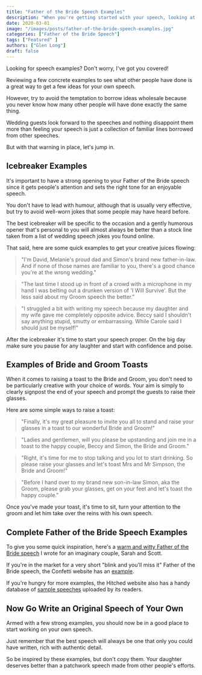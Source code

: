 ```yaml
---
title: "Father of the Bride Speech Examples"
description: "When you're getting started with your speech, looking at some examples can give you a few ideas for your own speech."
date: 2020-03-01
image: "/images/posts/father-of-the-bride-speech-examples.jpg"
categories: ["Father of the Bride Speech"]
tags: ["Featured" ]
authors: ["Glen Long"]
draft: false
---
```

Looking for speech examples? Don't worry, I've got you covered!

Reviewing a few concrete examples to see what other people have done is a great way to get a few ideas for your own speech.

However, try to avoid the temptation to borrow ideas wholesale because you never know how many other people will have done exactly the same thing.

Wedding guests look forward to the speeches and nothing disappoint them more than feeling your speech is just a collection of familiar lines borrowed from other speeches.

But with that warning in place, let's jump in.

## Icebreaker Examples

It's important to have a strong opening to your Father of the Bride speech since it gets people's attention and sets the right tone for an enjoyable speech.

You don't have to lead with humour, although that is usually very effective, but try to avoid well-worn jokes that some people may have heard before.

The best icebreaker will be specific to the occasion and a gently humorous opener that's personal to you will almost always be better than a stock line taken from a list of wedding speech jokes you found online.

That said, here are some quick examples to get your creative juices flowing:

> "I'm David, Melanie's proud dad and Simon's brand new father-in-law. And if none of those names are familiar to you, there's a good chance you're at the wrong wedding."

> "The last time I stood up in front of a crowd with a microphone in my hand I was belting out a drunken version of 'I Will Survive'. But the less said about my Groom speech the better."

> "I struggled a bit with writing my speech because my daughter and my wife gave me completely opposite advice. Beccy said I shouldn't say anything stupid, smutty or embarrassing. While Carole said I should just be myself!"

After the icebreaker it's time to start your speech proper. On the big day make sure you pause for any laughter and start with confidence and poise.

## Examples of Bride and Groom Toasts

When it comes to raising a toast to the Bride and Groom, you don't need to be particularly creative with your choice of words. Your aim is simply to clearly signpost the end of your speech and prompt the guests to raise their glasses.

Here are some simple ways to raise a toast:

> "Finally, it's my great pleasure to invite you all to stand and raise your glasses in a toast to our wonderful Bride and Groom!"

> "Ladies and gentlemen, will you please be upstanding and join me in a toast to the happy couple, Beccy and Simon, the Bride and Groom."

> "Right, it's time for me to stop talking and you lot to start drinking. So please raise your glasses and let's toast Mrs and Mr Simpson, the Bride and Groom!"

> "Before I hand over to my brand new son-in-law Simon, aka the Groom, please grab your glasses, get on your feet and let's toast the happy couple."

Once you've made your toast, it's time to sit, turn your attention to the groom and let him take over the reins with his own speech.

## Complete Father of the Bride Speech Examples

To give you some quick inspiration, here's a [warm and witty Father of the Bride speech](/father-of-the-bride-speech/example-funny/) I wrote for an imaginary couple, Sarah and Scott.

If you're in the market for a very short "blink and you'll miss it" Father of the Bride speech, the Confetti website has an [example](https://www.confetti.co.uk/wedding-speeches/short-father-of-the-bride-wedding-speech).

If you're hungry for more examples, the Hitched website also has a handy database of [sample speeches](https://www.hitched.co.uk/wedding-speeches/father-of-the-bride-speech-examples/) uploaded by its readers.

## Now Go Write an Original Speech of Your Own

Armed with a few strong examples, you should now be in a good place to start working on your own speech.

Just remember that the best speech will always be one that only you could have written, rich with authentic detail.

So be inspired by these examples, but don't copy them. Your daughter deserves better than a patchwork speech made from other people's efforts.